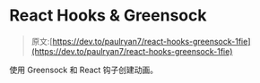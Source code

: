 # React Hooks & Greensock

> 原文:[https://dev.to/paulryan7/react-hooks-greensock-1fie](https://dev.to/paulryan7/react-hooks-greensock-1fie)

使用 Greensock 和 React 钩子创建动画。